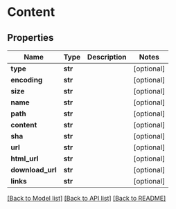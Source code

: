 # Content

## Properties
Name | Type | Description | Notes
------------ | ------------- | ------------- | -------------
**type** | **str** |  | [optional] 
**encoding** | **str** |  | [optional] 
**size** | **str** |  | [optional] 
**name** | **str** |  | [optional] 
**path** | **str** |  | [optional] 
**content** | **str** |  | [optional] 
**sha** | **str** |  | [optional] 
**url** | **str** |  | [optional] 
**html_url** | **str** |  | [optional] 
**download_url** | **str** |  | [optional] 
**links** | **str** |  | [optional] 

[[Back to Model list]](../README.md#documentation-for-models) [[Back to API list]](../README.md#documentation-for-api-endpoints) [[Back to README]](../README.md)


